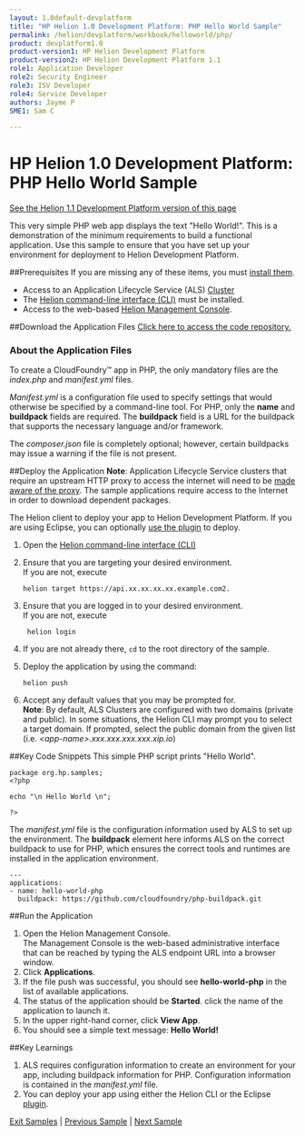 ```yaml
---
layout: 1.0default-devplatform
title: "HP Helion 1.0 Development Platform: PHP Hello World Sample"
permalink: /helion/devplatform/workbook/helloworld/php/
product: devplatform1.0
product-version1: HP Helion Development Platform
product-version2: HP Helion Development Platform 1.1
role1: Application Developer
role2: Security Engineer
role3: ISV Developer 
role4: Service Developer
authors: Jayme P
SME1: Sam C

---
```

<!--PUBLISHED-->
# HP Helion 1.0 Development Platform: PHP Hello World Sample
[See the Helion 1.1 Development Platform version of this page](/helion/devplatform/1.1/workbook/helloworld/php/)

This very simple PHP web app displays the text "Hello World!". This is a demonstration of the minimum requirements to build a functional application. Use this sample to ensure that you have set up your environment for deployment to Helion Development Platform.

##Prerequisites
If you are missing any of these items, you must [install them](/helion/devplatform/appdev/).

- Access to an Application Lifecycle Service (ALS) [Cluster](/als/v1/admin/cluster/)
- The  [Helion command-line interface (CLI)](/als/v1/user/client/) must be installed.
- Access to the web-based [Helion Management Console](/als/v1/user/console/).

##Download the Application Files
[Click here to access the code repository.](https://github.com/HelionDevPlatform/helion-hello-world-php)

### About the Application Files
To create a CloudFoundry&#8482; app in PHP, the only mandatory files are the *index.php* and *manifest.yml* files. 

*Manifest.yml* is a configuration file used to specify settings that would otherwise be specified by a command-line tool. For PHP, only the **name** and **buildpack** fields are required. The **buildpack** field is a URL for the buildpack that supports the necessary language and/or framework.

The *composer.json* file is completely optional; however, certain buildpacks may issue a warning if the file is not present.

##Deploy the Application
**Note**: Application Lifecycle Service clusters that require an upstream HTTP proxy to access the internet will need to be [made aware of the proxy](/als/v1/admin/server/configuration/#staging-cache-app-http-proxy). The sample applications require access to the Internet in order to download dependent packages. 

The Helion client to deploy your app to Helion Development Platform.  If you are using Eclipse, you can optionally [use the plugin](/helion/devplatform/eclipse/) to deploy.

1.	Open the [Helion command-line interface (CLI)](/als/v1/user/reference/client-ref/)
3.	Ensure that you are targeting your desired environment.  <br /> If you are not, execute
	
		helion target https://api.xx.xx.xx.xx.example.com2.	


1. Ensure that you are logged in to your desired environment.  <br />If you are not, execute
	
		helion login
	
4.	If you are not already there, `cd` to the root directory of the sample.
5.	Deploy the application by using the command:
	
		helion push 


1. Accept any default values that you may be prompted for. <br />**Note**: By default, ALS Clusters are configured with two domains (private and public).  In some situations, the Helion CLI may prompt you to select a target domain.  If prompted, select the public domain from the given list (i.e. *&lt;app-name>.xxx.xxx.xxx.xxx.xip.io*)


##Key Code Snippets
This simple PHP script prints "Hello World".
	
	package org.hp.samples;
	<?php
	
	echo "\n Hello World \n";
	
	?>

The *manifest.yml* file is the configuration information used by ALS to set up the environment. The **buildpack** element here informs ALS on the correct buildpack to use for PHP, which ensures the correct tools and runtimes are installed in the application environment.

	---
	applications:
	- name: hello-world-php  
	  buildpack: https://github.com/cloudfoundry/php-buildpack.git

##Run the Application
1.	Open the Helion Management Console. <br /> The Management Console is the web-based administrative interface that can be reached by typing the ALS endpoint URL into a browser window.
2.	Click **Applications**.
3.	If the file push was successful, you should see **hello-world-php** in the list of available applications.
4.	The status of the application should be **Started**. click the name of the application to launch it.
5.	In the upper right-hand corner, click **View App**.
6.	You should see a simple text message: **Hello World!**

##Key Learnings
1. ALS requires configuration information to create an environment for your app, including buildpack information for PHP. Configuration information is contained in the *manifest.yml* file.
2. You can deploy your app using either the Helion CLI or the Eclipse [plugin](/helion/devplatform/eclipse/).

[Exit Samples](/helion/devplatform/appdev/) | [Previous Sample](/helion/devplatform/workbook/messaging/php/) | [Next Sample](/helion/devplatform/workbook/database/php/)
